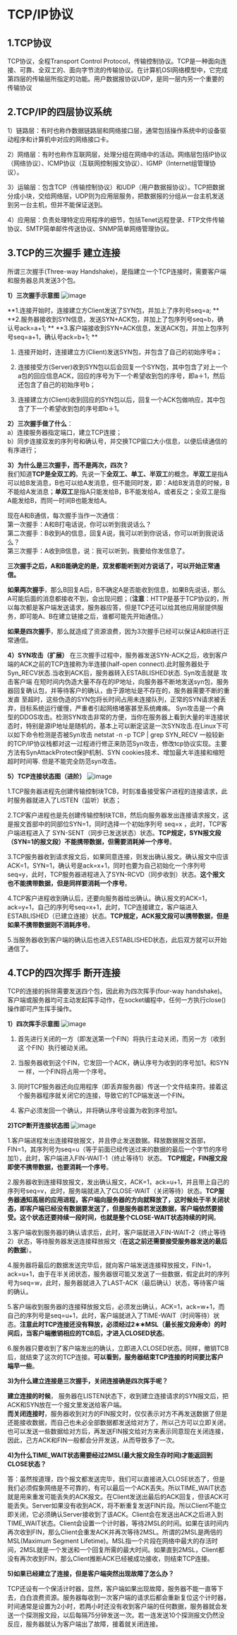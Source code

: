 TCP/IP协议
==================

1.TCP协议
------------------
TCP协议，全程Transport Control Protocol，传输控制协议。TCP是一种面向连接、可靠、全双工的、面向字节流的传输协议。在计算机OSI网络模型中，它完成第四层的传输层所指定的功能。用户数据报协议UDP，是同一层内另一个重要的传输协议



2.TCP/IP的四层协议系统
------------------

1）链路层：有时也称作数据链路层和网络接口层，通常包括操作系统中的设备驱动程序和计算机中对应的网络接口卡。

2）网络层：有时也称作互联网层，处理分组在网络中的活动。网络层包括IP协议（网络协议）、ICMP协议（互联网控制报文协议）、IGMP（Internet组管理协议）。

3）运输层：包含TCP（传输控制协议）和UDP（用户数据报协议）。TCP把数据分成小块，交给网络层，UDP则为应用层服务，把数据报的分组从一台主机发送到另一台主机，但并不能保证送到。

4）应用层：负责处理特定应用程序的细节，包括Tenet远程登录、FTP文件传输协议、SMTP简单邮件传送协议、SNMP简单网络管理协议。




3.TCP的三次握手 建立连接
-----------------------
所谓三次握手(Three-way Handshake)，是指建立一个TCP连接时，需要客户端和服务器总共发送3个包。

**1）三次握手示意图**
![image](https://github.com/fengmuhai/JavaRepository/blob/master/tcp-ip/images/tcp%E4%B8%89%E6%AC%A1%E6%8F%A1%E6%89%8B.png)

**1.连接开始时，连接建立方Client发送了SYN包，并加上了序列号seq=a;  **
**2.服务器接收到SYN信息，发送SYN+ACK包，并加上了包序列号seq=b，确认号ack=a+1;  **
**3.客户端接收到SYN+ACK信息，发送ACK包，并加上包序列号seq=a+1，确认号ack=b+1;  **

1. 连接开始时，连接建立方(Client)发送SYN包，并包含了自己的初始序号a；

2. 连接接受方(Server)收到SYN包以后会回复一个SYN包，其中包含了对上一个a包的回应信息ACK，回应的序号为下一个希望收到包的序号，即a＋1，然后还包含了自己的初始序号b；

3. 连接建立方(Client)收到回应的SYN包以后，回复一个ACK包做响应，其中包含了下一个希望收到包的序号即b＋1。



**2）三次握手做了什么**：  
a）连接服务器指定端口，建立TCP连接；  
b）同步连接双发的序列号和确认号，并交换TCP窗口大小信息，以便后续通信的有序进行；  



**3）为什么是三次握手，而不是两次，四次？**  
我们知道**TCP是全双工的**。先说一下**全双工、单工、半双工**的概念。**半双工**是指A可以给B发消息，B也可以给A发消息，但不能同时发，即：A给B发消息的时候，B不能给A发消息；**单双工**是指A只能发给B，B不能发给A，或者反之；全双工是指A能发给B，而同一时间B也能发给A。

现在A和B通信，每次握手当作一次通信：  
第一次握手：A和B打电话说，你可以听到我说话么？  
第二次握手：B收到A的信息，回复A说，我可以听到你说话，你可以听到我说话么？  
第三次握手：A收到B信息，说：我可以听到，我要给你发信息了。  

**三次握手之后，A和B能确定的是，双发都能听到对方说话了，可以开始正常通信。**

**如果两次握手**，那么B回复A后，B不确定A是否能收到信息，如果B先说话，那么A可能后面的消息都接收不到，会出现问题；（**注意**：HTTP是基于TCP协议的，所以每次都是客户端发送请求，服务器应答，但是TCP还可以给其他应用层提供服务，即可能A、B在建立链接之后，谁都可能先开始通信。）

**如果是四次握手**，那么就造成了资源浪费，因为3次握手已经可以保证A和B进行正常通信。



**4）SYN攻击（扩展）**
在三次握手过程中，服务器发送SYN-ACK之后，收到客户端的ACK之前的TCP连接称为半连接(half-open connect).此时服务器处于Syn_RECV状态.当收到ACK后，服务器转入ESTABLISHED状态.
Syn攻击就是 攻击客户端 在短时间内伪造大量不存在的IP地址，向服务器不断地发送syn包，服务器回复确认包，并等待客户的确认，由于源地址是不存在的，服务器需要不断的重发直 至超时，这些伪造的SYN包将长时间占用未连接队列，正常的SYN请求被丢弃，目标系统运行缓慢，严重者引起网络堵塞甚至系统瘫痪。
Syn攻击是一个典型的DDOS攻击。检测SYN攻击非常的方便，当你在服务器上看到大量的半连接状态时，特别是源IP地址是随机的，基本上可以断定这是一次SYN攻击.在Linux下可以如下命令检测是否被Syn攻击
netstat -n -p TCP | grep SYN_RECV
一般较新的TCP/IP协议栈都对这一过程进行修正来防范Syn攻击，修改tcp协议实现。主要方法有SynAttackProtect保护机制、SYN cookies技术、增加最大半连接和缩短超时时间等.
但是不能完全防范syn攻击。



**5）TCP连接状态图（进阶）**
![image](https://github.com/fengmuhai/JavaRepository/blob/master/tcp-ip/images/TCP%E8%BF%9E%E6%8E%A5%E7%8A%B6%E6%80%81%E5%9B%BE.png)

1.TCP服务器进程先创建传输控制块TCB，时刻准备接受客户进程的连接请求，此时服务器就进入了LISTEN（监听）状态；

2.TCP客户进程也是先创建传输控制块TCB，然后向服务器发出连接请求报文，这是报文首部中的同部位SYN=1，同时选择一个初始序列号 seq=x ，此时，TCP客户端进程进入了 SYN-SENT（同步已发送状态）状态。**TCP规定，SYN报文段（SYN=1的报文段）不能携带数据，但需要消耗掉一个序号**。

3.TCP服务器收到请求报文后，如果同意连接，则发出确认报文。确认报文中应该 ACK=1，SYN=1，确认号是ack=x+1，同时也要为自己初始化一个序列号 seq=y，此时，TCP服务器进程进入了SYN-RCVD（同步收到）状态。**这个报文也不能携带数据，但是同样要消耗一个序号**。

4.TCP客户进程收到确认后，还要向服务器给出确认。确认报文的ACK=1，ack=y+1，自己的序列号seq=x+1，此时，TCP连接建立，客户端进入ESTABLISHED（已建立连接）状态。**TCP规定，ACK报文段可以携带数据，但是如果不携带数据则不消耗序号**。

5.当服务器收到客户端的确认后也进入ESTABLISHED状态，此后双方就可以开始通信了。 




4.TCP的四次挥手 断开连接
-----------------------
TCP的连接的拆除需要发送四个包，因此称为四次挥手(four-way handshake)。客户端或服务器均可主动发起挥手动作，在socket编程中，任何一方执行close()操作即可产生挥手操作。


**1）四次挥手示意图**
![image](https://github.com/fengmuhai/JavaRepository/blob/master/tcp-ip/images/tcp%E5%9B%9B%E6%AC%A1%E6%8C%A5%E6%89%8B.png)

1. 首先进行关闭的一方（即发送第一个FIN）将执行主动关闭，而另一方（收到这
个FIN）执行被动关闭。

2. 当服务器收到这个FIN，它发回一个ACK，确认序号为收到的序号加1。和SYN一
样，一个FIN将占用一个序号。

3. 同时TCP服务器还向应用程序（即丢弃服务器）传送一个文件结束符。接着这个服务器程序就关闭它的连接，导致它的TCP端发送一个FIN。

4. 客户必须发回一个确认，并将确认序号设置为收到序号加1。



**2)TCP断开连接状态图**
![image](https://github.com/fengmuhai/JavaRepository/blob/master/tcp-ip/images/TCP%E6%96%AD%E5%BC%80%E8%BF%9E%E6%8E%A5%E7%8A%B6%E6%80%81%E5%9B%BE.png)

1.客户端进程发出连接释放报文，并且停止发送数据。释放数据报文首部，FIN=1，其序列号为seq=u（等于前面已经传送过来的数据的最后一个字节的序号加1），此时，客户端进入FIN-WAIT-1（终止等待1）状态。 **TCP规定，FIN报文段即使不携带数据，也要消耗一个序号**。

2.服务器收到连接释放报文，发出确认报文，ACK=1，ack=u+1，并且带上自己的序列号seq=v，此时，服务端就进入了CLOSE-WAIT（关闭等待）状态。**TCP服务器通知高层的应用进程，客户端向服务器的方向就释放了，这时候处于半关闭状态，即客户端已经没有数据要发送了，但是服务器若发送数据，客户端依然要接受。这个状态还要持续一段时间，也就是整个CLOSE-WAIT状态持续的时间**。

3.客户端收到服务器的确认请求后，此时，客户端就进入FIN-WAIT-2（终止等待2）状态，等待服务器发送连接释放报文（**在这之前还需要接受服务器发送的最后的数据**）。

4.服务器将最后的数据发送完毕后，就向客户端发送连接释放报文，FIN=1，ack=u+1，由于在半关闭状态，服务器很可能又发送了一些数据，假定此时的序列号为seq=w，此时，服务器就进入了LAST-ACK（最后确认）状态，等待客户端的确认。

5.客户端收到服务器的连接释放报文后，必须发出确认，ACK=1，ack=w+1，而自己的序列号是seq=u+1，此时，客户端就进入了TIME-WAIT（时间等待）状态。**注意此时TCP连接还没有释放，必须经过2∗∗MSL（最长报文段寿命）的时间后，当客户端撤销相应的TCB后，才进入CLOSED状态**。

6.服务器只要收到了客户端发出的确认，立即进入CLOSED状态。同样，撤销TCB后，就结束了这次的TCP连接。**可以看到，服务器结束TCP连接的时间要比客户端早一些**。




**3)为什么建立连接是三次握手，关闭连接确是四次挥手呢？**

**建立连接的时候**， 服务器在LISTEN状态下，收到建立连接请求的SYN报文后，把ACK和SYN放在一个报文里发送给客户端。   
**而关闭连接时**，服务器收到对方的FIN报文时，仅仅表示对方不再发送数据了但是还能接收数据，而自己也未必全部数据都发送给对方了，所以己方可以立即关闭，也可以发送一些数据给对方后，再发送FIN报文给对方来表示同意现在关闭连接，因此，己方ACK和FIN一般都会分开发送，从而导致多了一次。




**4)为什么TIME_WAIT状态需要经过2MSL(最大报文段生存时间)才能返回到CLOSE状态？**

答：虽然按道理，四个报文都发送完毕，我们可以直接进入CLOSE状态了，但是我们必须假象网络是不可靠的，有可以最后一个ACK丢失。所以TIME_WAIT状态就是用来重发可能丢失的ACK报文。在Client发送出最后的ACK回复，但该ACK可能丢失。Server如果没有收到ACK，将不断重复发送FIN片段。所以Client不能立即关闭，它必须确认Server接收到了该ACK。Client会在发送出ACK之后进入到TIME_WAIT状态。Client会设置一个计时器，等待2MSL的时间。如果在该时间内再次收到FIN，那么Client会重发ACK并再次等待2MSL。所谓的2MSL是两倍的MSL(Maximum Segment Lifetime)。MSL指一个片段在网络中最大的存活时间，2MSL就是一个发送和一个回复所需的最大时间。如果直到2MSL，Client都没有再次收到FIN，那么Client推断ACK已经被成功接收，则结束TCP连接。




**5)如果已经建立了连接，但是客户端突然出现故障了怎么办？**

TCP还设有一个保活计时器，显然，客户端如果出现故障，服务器不能一直等下去，白白浪费资源。服务器每收到一次客户端的请求后都会重新复位这个计时器，时间通常是设置为2小时，若两小时还没有收到客户端的任何数据，服务器就会发送一个探测报文段，以后每隔75分钟发送一次。若一连发送10个探测报文仍然没反应，服务器就认为客户端出了故障，接着就关闭连接。 

